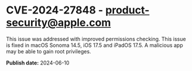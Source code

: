 # CVE-2024-27848 - product-security@apple.com

This issue was addressed with improved permissions checking. This issue is fixed in macOS Sonoma 14.5, iOS 17.5 and iPadOS 17.5. A malicious app may be able to gain root privileges.

**Publish date:** 2024-06-10
